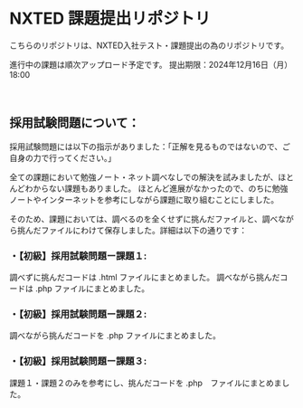 # NXTED 課題提出リポジトリ

こちらのリポジトリは、NXTED入社テスト・課題提出の為のリポジトリです。

進行中の課題は順次アップロード予定です。
提出期限：2024年12月16日（月）18:00

<br>

## 採用試験問題について：

採用試験問題には以下の指示がありました：「正解を見るものではないので、ご自身の力で行ってください。」

全ての課題において勉強ノート・ネット調べなしでの解決を試みましたが、ほとんどわからない課題もありました。
ほとんど進展がなかったので、のちに勉強ノートやインターネットを参考にしながら課題に取り組むことにしました。

そのため、課題においては、調べるのを全くせずに挑んだファイルと、調べながら挑んだファイルにわけて保存しました。詳細は以下の通りです：

### ・【初級】採用試験問題ー課題１:

調べずに挑んだコードは .html ファイルにまとめました。
調べながら挑んだコードは .php ファイルにまとめました。

### ・【初級】採用試験問題ー課題２:

調べながら挑んだコードを .php ファイルにまとめました。

### ・【初級】採用試験問題ー課題３:

課題１・課題２のみを参考にし、挑んだコードを .php　ファイルにまとめました。